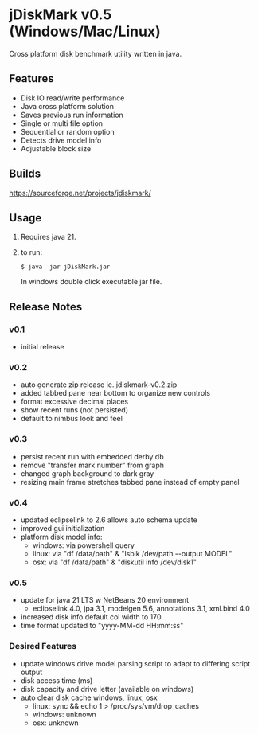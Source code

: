 # jDiskMark v0.5 (Windows/Mac/Linux)

Cross platform disk benchmark utility written in java.

## Features

- Disk IO read/write performance
- Java cross platform solution
- Saves previous run information
- Single or multi file option
- Sequential or random option
- Detects drive model info
- Adjustable block size

## Builds

https://sourceforge.net/projects/jdiskmark/

## Usage

1. Requires java 21.

2. to run:
   ```
   $ java -jar jDiskMark.jar
   ```
   In windows double click executable jar file.

## Release Notes

### v0.1
 - initial release

### v0.2
 - auto generate zip release ie. jdiskmark-v0.2.zip
 - added tabbed pane near bottom to organize new controls
 - format excessive decimal places
 - show recent runs (not persisted)
 - default to nimbus look and feel

### v0.3
 - persist recent run with embedded derby db
 - remove "transfer mark number" from graph
 - changed graph background to dark gray
 - resizing main frame stretches tabbed pane instead of empty panel

### v0.4
 - updated eclipselink to 2.6 allows auto schema update
 - improved gui initialization
 - platform disk model info:
   - windows: via powershell query
   - linux:   via "df /data/path" & "lsblk /dev/path --output MODEL"
   - osx:     via "df /data/path" & "diskutil info /dev/disk1"

### v0.5
 - update for java 21 LTS w NetBeans 20 environment
   - eclipselink 4.0, jpa 3.1, modelgen 5.6, annotations 3.1, xml.bind 4.0
 - increased disk info default col width to 170
 - time format updated to "yyyy-MM-dd HH:mm:ss"

### Desired Features
 - update windows drive model parsing script to adapt to differing script output
 - disk access time (ms)
 - disk capacity and drive letter (available on windows)
 - auto clear disk cache windows, linux, osx
   - linux: sync && echo 1 > /proc/sys/vm/drop_caches
   - windows: unknown
   - osx: unknown
